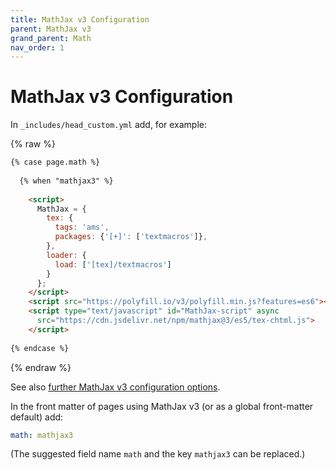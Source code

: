 ```yaml
---
title: MathJax v3 Configuration
parent: MathJax v3
grand_parent: Math
nav_order: 1
---
```

# MathJax v3 Configuration

In `_includes/head_custom.yml` add, for example:

{% raw %}
```html
{% case page.math %}
     
  {% when "mathjax3" %}
    
    <script>
      MathJax = { 
        tex: { 
          tags: 'ams',
          packages: {'[+]': ['textmacros']},
        },
        loader: {
          load: ['[tex]/textmacros']
        }
      };
    </script>
    <script src="https://polyfill.io/v3/polyfill.min.js?features=es6"></script>
    <script type="text/javascript" id="MathJax-script" async
      src="https://cdn.jsdelivr.net/npm/mathjax@3/es5/tex-chtml.js">
    </script>
   
{% endcase %}
```
{% endraw %}

See also [further MathJax v3 configuration options](http://docs.mathjax.org/en/latest/web/configuration.html).

In the front matter of pages using MathJax v3 (or as a global front-matter default) add:

```yaml
math: mathjax3
```

(The suggested field name `math` and the key `mathjax3` can be replaced.)
  
